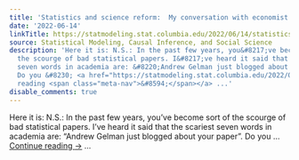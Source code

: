 ```yaml
---
title: 'Statistics and science reform:  My conversation with economist Noah Smith'
date: '2022-06-14'
linkTitle: https://statmodeling.stat.columbia.edu/2022/06/14/statistics-and-science-reform-my-conversation-with-economist-noah-smith/
source: Statistical Modeling, Causal Inference, and Social Science
description: 'Here it is: N.S.: In the past few years, you&#8217;ve become sort of
  the scourge of bad statistical papers. I&#8217;ve heard it said that the scariest
  seven words in academia are: &#8220;Andrew Gelman just blogged about your paper&#8221;.
  Do you &#8230; <a href="https://statmodeling.stat.columbia.edu/2022/06/14/statistics-and-science-reform-my-conversation-with-economist-noah-smith/">Continue
  reading <span class="meta-nav">&#8594;</span></a> ...'
disable_comments: true
---
```

Here it is: N.S.: In the past few years, you&#8217;ve become sort of the scourge of bad statistical papers. I&#8217;ve heard it said that the scariest seven words in academia are: &#8220;Andrew Gelman just blogged about your paper&#8221;. Do you &#8230; <a href="https://statmodeling.stat.columbia.edu/2022/06/14/statistics-and-science-reform-my-conversation-with-economist-noah-smith/">Continue reading <span class="meta-nav">&#8594;</span></a> ...
